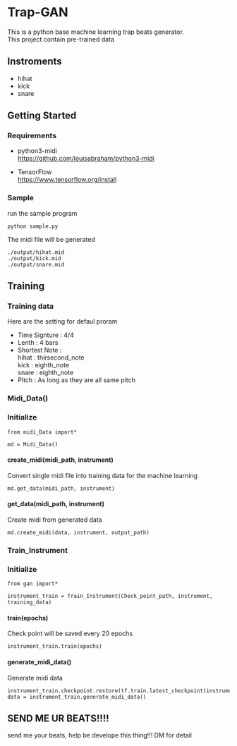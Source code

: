 # Trap-GAN
This is a python base machine learning trap beats generator.
<br>This project contain pre-trained data

## Instroments 
 - hihat
 - kick
 - snare

## Getting Started

### Requirements

- python3-midi<br>
  https://github.com/louisabraham/python3-midi

- TensorFlow<br>
  https://www.tensorflow.org/install

### Sample

run the sample program

```
python sample.py
```

The midi file will be generated 

```
./output/hihat.mid
./output/kick.mid
./output/snare.mid
```

## Training

### Training data
Here are the setting for defaul proram
- Time Signture : 4/4
- Lenth : 4 bars
- Shortest Note : <br>  hihat : thirsecond_note
                  <br>  kick : eighth_note
                  <br>  snare : eighth_note
- Pitch : As long as they are all same pitch

### Midi_Data()
### Initialize

```
from midi_Data import*

md = Midi_Data()
```

#### create_midi(midi_path, instrument)
Convert single midi file into training data for the machine learning

```
md.get_data(midi_path, instrument)
```

#### get_data(midi_path, instrument)
Create midi from generated data

```
md.create_midi(data, instrument, output_path)
```

### Train_Instrument

### Initialize

```
from gan import*

instrument_train = Train_Instrument(Check_point_path, instrument, training_data)
```

#### train(epochs)
Check point will be saved every 20 epochs

```
instrument_train.train(epochs)
```

#### generate_midi_data()
Generate midi data

```
instrument_train.checkpoint.restore(tf.train.latest_checkpoint(instrument_train.checkpoint_dir))
data = instrument_train.generate_midi_data()
```

## SEND ME UR BEATS!!!!
send me your beats, help be develope this thing!!!
DM for detail
